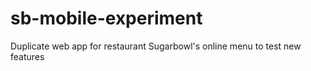 # sb-mobile-experiment
Duplicate web app for restaurant Sugarbowl's online menu to test new features
